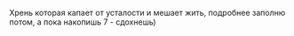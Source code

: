 Хрень которая капает от усталости и мешает жить, подробнее заполню потом, а пока накопишь 7 - сдохнешь)